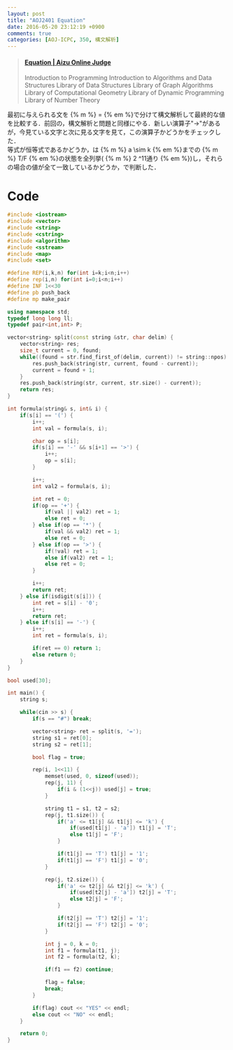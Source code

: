 ```yaml
---
layout: post
title: "AOJ2401 Equation"
date: 2016-05-20 23:12:19 +0900
comments: true
categories: [AOJ-ICPC, 350, 構文解析]
---
```


<blockquote class="embedly-card" data-card-key="39deea93f79745829254c0652225a544" data-card-controls="0" data-card-branding="0" data-card-type="article"><h4><a href="http://judge.u-aizu.ac.jp/onlinejudge/description.jsp?id=2401">Equation | Aizu Online Judge</a></h4><p>Introduction to Programming Introduction to Algorithms and Data Structures Library of Data Structures Library of Graph Algorithms Library of Computational Geometry Library of Dynamic Programming Library of Number Theory</p></blockquote>
<script async src="//cdn.embedly.com/widgets/platform.js" charset="UTF-8"></script>

<!-- more -->

最初に与えられる文を {% m %} = {% em %}で分けて構文解析して最終的な値を比較する．前回の，構文解析と問題と同様にやる．新しい演算子"->"があるが，今見ている文字と次に見る文字を見て，この演算子かどうかをチェックした．  
等式が恒等式であるかどうか，は {% m %} a \sim k {% em %}までの {% m %} T/F {% em %}の状態を全列挙( {% m %} 2 ^11通り {% em %})し，それらの場合の値が全て一致しているかどうか，で判断した．

# Code

```cpp
#include <iostream>
#include <vector>
#include <string>
#include <cstring>
#include <algorithm>
#include <sstream>
#include <map>
#include <set>

#define REP(i,k,n) for(int i=k;i<n;i++)
#define rep(i,n) for(int i=0;i<n;i++)
#define INF 1<<30
#define pb push_back
#define mp make_pair

using namespace std;
typedef long long ll;
typedef pair<int,int> P;

vector<string> split(const string &str, char delim) {
	vector<string> res;
	size_t current = 0, found;
	while((found = str.find_first_of(delim, current)) != string::npos) {
		res.push_back(string(str, current, found - current));
		current = found + 1;
	}
	res.push_back(string(str, current, str.size() - current));
	return res;
}

int formula(string& s, int& i) {
	if(s[i] == '(') {
		i++;
		int val = formula(s, i);

		char op = s[i];
		if(s[i] == '-' && s[i+1] == '>') {
			i++;
			op = s[i];
		}

		i++;
		int val2 = formula(s, i);

		int ret = 0;
		if(op == '+') {
			if(val || val2) ret = 1;
			else ret = 0;
		} else if(op == '*') {
			if(val && val2) ret = 1;
			else ret = 0;
		} else if(op == '>') {
			if(!val) ret = 1;
			else if(val2) ret = 1;
			else ret = 0;
		}

		i++;
		return ret;
	} else if(isdigit(s[i])) {
		int ret = s[i] - '0';
		i++;
		return ret;
	} else if(s[i] == '-') {
		i++;
		int ret = formula(s, i);

		if(ret == 0) return 1;
		else return 0;
	}
}

bool used[30];

int main() {
	string s;

	while(cin >> s) {
		if(s == "#") break;

		vector<string> ret = split(s, '=');
		string s1 = ret[0];
		string s2 = ret[1];

		bool flag = true;

		rep(i, 1<<11) {
			memset(used, 0, sizeof(used));
			rep(j, 11) {
				if(i & (1<<j)) used[j] = true;
			}

			string t1 = s1, t2 = s2;
			rep(j, t1.size()) {
				if('a' <= t1[j] && t1[j] <= 'k') {
					if(used[t1[j] - 'a']) t1[j] = 'T';
					else t1[j] = 'F';
				}

				if(t1[j] == 'T') t1[j] = '1';
				if(t1[j] == 'F') t1[j] = '0';
			}

			rep(j, t2.size()) {
				if('a' <= t2[j] && t2[j] <= 'k') {
					if(used[t2[j] - 'a']) t2[j] = 'T';
					else t2[j] = 'F';
				}

				if(t2[j] == 'T') t2[j] = '1';
				if(t2[j] == 'F') t2[j] = '0';
			}

			int j = 0, k = 0;
			int f1 = formula(t1, j);
			int f2 = formula(t2, k);

			if(f1 == f2) continue;

			flag = false;
			break;
		}

		if(flag) cout << "YES" << endl;
		else cout << "NO" << endl;
	}

	return 0;
}
```

